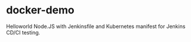 # docker-demo
Helloworld Node.JS with Jenkinsfile and Kubernetes manifest for Jenkins CD/CI testing.
